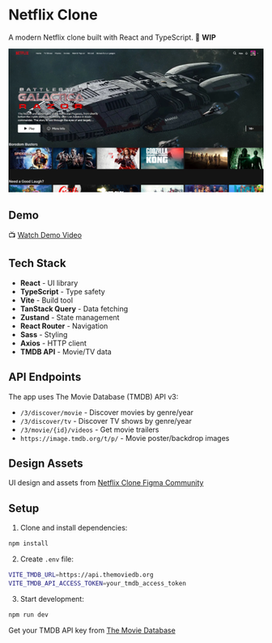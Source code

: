 # Netflix Clone

A modern Netflix clone built with React and TypeScript.
🚧 **WIP**

![App Preview](public/preview.webp)

## Demo

📺 [Watch Demo Video](https://www.youtube.com/watch?v=N_vROtuFc3E)


## Tech Stack

- **React** - UI library
- **TypeScript** - Type safety
- **Vite** - Build tool
- **TanStack Query** - Data fetching
- **Zustand** - State management
- **React Router** - Navigation
- **Sass** - Styling
- **Axios** - HTTP client
- **TMDB API** - Movie/TV data

## API Endpoints

The app uses The Movie Database (TMDB) API v3:

- `/3/discover/movie` - Discover movies by genre/year
- `/3/discover/tv` - Discover TV shows by genre/year
- `/3/movie/{id}/videos` - Get movie trailers
- `https://image.tmdb.org/t/p/` - Movie poster/backdrop images

## Design Assets

UI design and assets from [Netflix Clone Figma Community](https://www.figma.com/community/file/967543658879972914)

## Setup

1. Clone and install dependencies:
```bash
npm install
```

2. Create `.env` file:
```bash
VITE_TMDB_URL=https://api.themoviedb.org
VITE_TMDB_API_ACCESS_TOKEN=your_tmdb_access_token
```

3. Start development:
```bash
npm run dev
```

Get your TMDB API key from [The Movie Database](https://www.themoviedb.org/settings/api)
